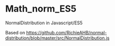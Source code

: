 # Math_norm_ES5
NormalDistribution in Javascript/ES5

Based on https://github.com/RichieAHB/normal-distribution/blob/master/src/NormalDistribution.js
